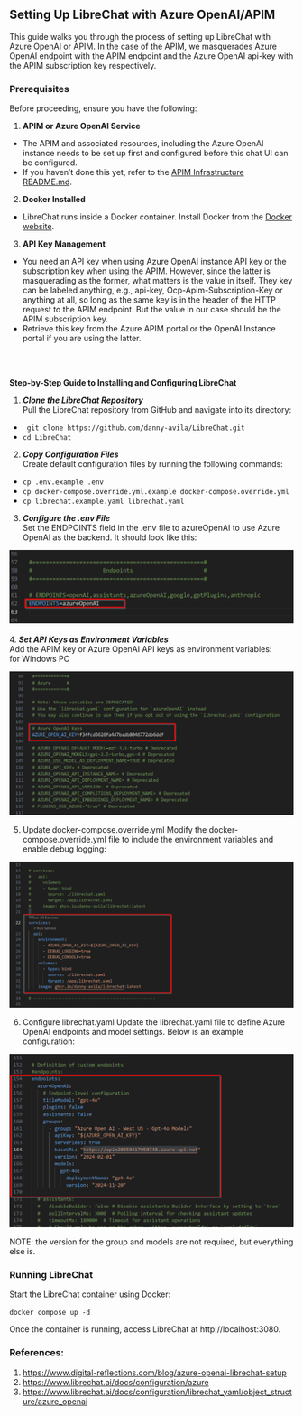
## Setting Up LibreChat with Azure OpenAI/APIM

This guide walks you through the process of setting up LibreChat with Azure OpenAI or APIM. In the case of the APIM, we masquerades Azure OpenAI endpoint with the APIM endpoint and the Azure OpenAI api-key with the APIM subscription key respectively.

### Prerequisites
Before proceeding, ensure you have the following:

1. **APIM or Azure OpenAI Service**
- The APIM and associated resources, including the Azure OpenAI instance needs to be set up first and configured before this chat UI can be configured.
- If you haven’t done this yet, refer to the [APIM Infrastructure README.md](../apim-infras/README.md).
2. **Docker Installed**
- LibreChat runs inside a Docker container. Install Docker from the [Docker website](https://www.docker.com/get-started).
3. **API Key Management**
- You need an API key when using Azure OpenAI instance API key or the subscription key when using the APIM. However, since the latter is masquerading as the former, what matters is the value in itself. They key can be labeled anything, e.g., api-key, Ocp-Apim-Subscription-Key or anything at all, so long as the same key is in the header of the HTTP request to the APIM endpoint. But the value in our case should be the APIM subscription key.
- Retrieve this key from the Azure APIM portal or the OpenAI Instance portal if you are using the latter.

</br>
</br>

**Step-by-Step Guide to Installing and Configuring LibreChat**
1. ***Clone the LibreChat Repository*** </br>
Pull the LibreChat repository from GitHub and navigate into its directory:

  -  ` git clone https://github.com/danny-avila/LibreChat.git`
  -  `cd LibreChat `

2. ***Copy Configuration Files*** </br>
Create default configuration files by running the following commands:

  -  ` cp .env.example .env ` </br>
  -  ` cp docker-compose.override.yml.example docker-compose.override.yml `
    </br>
  -  ` cp librechat.example.yaml librechat.yaml `

3. ***Configure the .env File*** </br>
Set the ENDPOINTS field in the .env file to azureOpenAI to use Azure OpenAI as the backend. It should look like this:</br>

  ![alt text](librechat-endpoints.png)  
</br>
4. ***Set API Keys as Environment Variables*** </br>
Add the APIM key or Azure OpenAI API keys as environment variables:
</br>
for Windows PC </br>

![alt text](librechat-key.png)


5. Update docker-compose.override.yml
Modify the docker-compose.override.yml file to include the environment variables and enable debug logging:

![alt text](docker-compose-override.png)


6. Configure librechat.yaml
Update the librechat.yaml file to define Azure OpenAI endpoints and model settings. Below is an example configuration:

![alt text](librechat-yaml.png)

NOTE: the version for the group and models are not required, but everything else is. </br>

### Running LibreChat
Start the LibreChat container using Docker:

`docker compose up -d`

Once the container is running, access LibreChat at http://localhost:3080. </br>

### References:
1. https://www.digital-reflections.com/blog/azure-openai-librechat-setup </br>
2. https://www.librechat.ai/docs/configuration/azure </br>
3. https://www.librechat.ai/docs/configuration/librechat_yaml/object_structure/azure_openai
